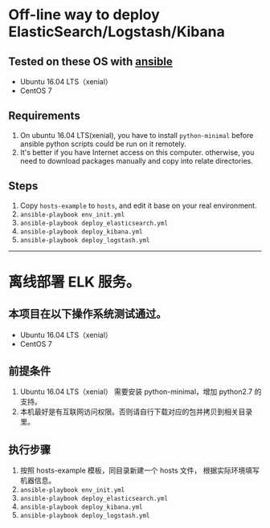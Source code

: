 # Off-line way to deploy ElasticSearch/Logstash/Kibana

## Tested on these OS with [ansible](http://docs.ansible.com/ansible/latest/intro_installation.html)
* Ubuntu 16.04 LTS（xenial）
* CentOS 7

## Requirements
1. On ubuntu 16.04 LTS(xenial), you have to install `python-minimal` before ansible python scripts could be run on it remotely.
1. It's better if you have Internet access on this computer. otherwise, you need to download packages manually and copy into relate directories.

## Steps
1. Copy `hosts-example` to `hosts`, and edit it base on your real environment.
1. `ansible-playbook env_init.yml`
1. `ansible-playbook deploy_elasticsearch.yml`
1. `ansible-playbook deploy_kibana.yml`
1. `ansible-playbook deploy_logstash.yml`

---

# 离线部署 ELK 服务。

## 本项目在以下操作系统测试通过。
* Ubuntu 16.04 LTS（xenial）
* CentOS 7

## 前提条件
1. Ubuntu 16.04 LTS（xenial） 需要安装 python-minimal，增加 python2.7 的支持。
1. 本机最好是有互联网访问权限。否则请自行下载对应的包并拷贝到相关目录里。

## 执行步骤
1. 按照 hosts-example 模板，同目录新建一个 hosts 文件， 根据实际环境填写机器信息。
1. `ansible-playbook env_init.yml`
1. `ansible-playbook deploy_elasticsearch.yml`
1. `ansible-playbook deploy_kibana.yml`
1. `ansible-playbook deploy_logstash.yml`
